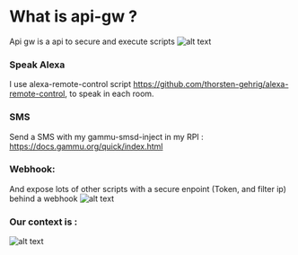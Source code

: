 # What is api-gw ?
Api gw is a api to secure and execute scripts
![alt text](https://ravindrajob.blob.core.windows.net/assets/api-gw-detailled.png)

### Speak Alexa
I use alexa-remote-control script https://github.com/thorsten-gehrig/alexa-remote-control, to speak in each room.

### SMS
Send a SMS with my gammu-smsd-inject in my RPI : https://docs.gammu.org/quick/index.html

### Webhook: 
And expose lots of other scripts with a secure enpoint (Token, and filter ip) behind a webhook
![alt text](https://ravindrajob.blob.core.windows.net/assets/api-gw.png)


### Our context is :
![alt text](https://ravindrajob.blob.core.windows.net/assets/HL-InfraAtHome.png)


